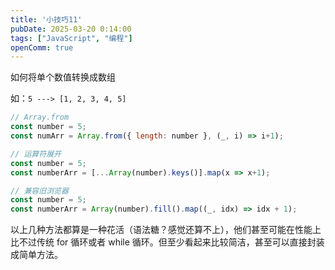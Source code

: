 ```yaml
---
title: '小技巧11'
pubDate: 2025-03-20 0:14:00
tags: ["JavaScript", "编程"]
openComm: true
---
```


如何将单个数值转换成数组

如：`5 ---> [1, 2, 3, 4, 5]`

```javascript
// Array.from
const number = 5;
const numArr = Array.from({ length: number }, (_, i) => i+1);

// 运算符展开
const number = 5;
const numberArr = [...Array(number).keys()].map(x => x+1);

// 兼容旧浏览器
const number = 5;
const numberArr = Array(number).fill().map((_, idx) => idx + 1);
```

以上几种方法都算是一种花活（语法糖？感觉还算不上），他们甚至可能在性能上比不过传统 for 循环或者 while 循环。但至少看起来比较简洁，甚至可以直接封装成简单方法。